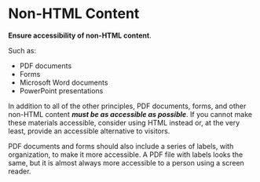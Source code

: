 # Non-HTML Content

**Ensure accessibility of non-HTML content**.

Such as:
* PDF documents
* Forms
* Microsoft Word documents
* PowerPoint presentations

In addition to all of the other principles, PDF documents, forms, and other non-HTML content **_must be as accessible as possible_**. If you cannot make these materials accessible, consider using HTML instead or, at the very least, provide an accessible alternative to visitors.

PDF documents and forms should also include a series of labels, with organization, to make it more accessible. A PDF file with labels looks the same, but it is almost always more accessible to a person using a screen reader.
